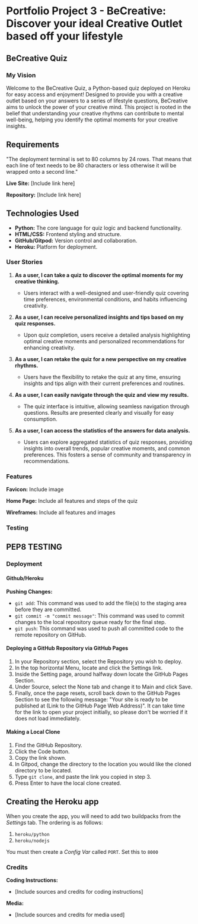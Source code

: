 
# Portfolio Project 3 - BeCreative: Discover your ideal Creative Outlet based off your lifestyle 

## BeCreative Quiz

### My Vision
Welcome to the BeCreative Quiz, a Python-based quiz deployed on Heroku for easy access and enjoyment! Designed to provide you with a creative outlet based on your answers to a series of lifestyle questions, BeCreative aims to unlock the power of your creative mind. This project is rooted in the belief that understanding your creative rhythms can contribute to mental well-being, helping you identify the optimal moments for your creative insights.

## Requirements 
"The deployment terminal is set to 80 columns by 24 rows. That means that each line of text needs to be 80 characters or less otherwise it will be wrapped onto a second line."

**Live Site:**
[Include link here]

**Repository:**
[Include link here]

## Technologies Used
- **Python:** The core language for quiz logic and backend functionality.
- **HTML/CSS:** Frontend styling and structure.
- **GitHub/Gitpod:** Version control and collaboration.
- **Heroku:** Platform for deployment.

### User Stories

1. **As a user, I can take a quiz to discover the optimal moments for my creative thinking.**
   - Users interact with a well-designed and user-friendly quiz covering time preferences, environmental conditions, and habits influencing creativity.

2. **As a user, I can receive personalized insights and tips based on my quiz responses.**
   - Upon quiz completion, users receive a detailed analysis highlighting optimal creative moments and personalized recommendations for enhancing creativity.

3. **As a user, I can retake the quiz for a new perspective on my creative rhythms.**
   - Users have the flexibility to retake the quiz at any time, ensuring insights and tips align with their current preferences and routines.

4. **As a user, I can easily navigate through the quiz and view my results.**
   - The quiz interface is intuitive, allowing seamless navigation through questions. Results are presented clearly and visually for easy consumption.

5. **As a user, I can access the statistics of the answers for data analysis.**
   - Users can explore aggregated statistics of quiz responses, providing insights into overall trends, popular creative moments, and common preferences. This fosters a sense of community and transparency in recommendations.

### Features

**Favicon:**
Include image

**Home Page:**
Include all features and steps of the quiz

**Wireframes:**
Include all features and images

### Testing
## PEP8 TESTING
### Deployment

#### Github/Heroku

**Pushing Changes:**
- `git add`: This command was used to add the file(s) to the staging area before they are committed.
- `git commit -m "commit message"`: This command was used to commit changes to the local repository queue ready for the final step.
- `git push`: This command was used to push all committed code to the remote repository on GitHub.

#### Deploying a GitHub Repository via GitHub Pages

1. In your Repository section, select the Repository you wish to deploy.
2. In the top horizontal Menu, locate and click the Settings link.
3. Inside the Setting page, around halfway down locate the GitHub Pages Section.
4. Under Source, select the None tab and change it to Main and click Save.
5. Finally, once the page resets, scroll back down to the GitHub Pages Section to see the following message: "Your site is ready to be published at (Link to the GitHub Page Web Address)". It can take time for the link to open your project initially, so please don't be worried if it does not load immediately.

#### Making a Local Clone

1. Find the GitHub Repository.
2. Click the Code button.
3. Copy the link shown.
4. In Gitpod, change the directory to the location you would like the cloned directory to be located.
5. Type `git clone`, and paste the link you copied in step 3.
6. Press Enter to have the local clone created.


## Creating the Heroku app

When you create the app, you will need to add two buildpacks from the _Settings_ tab. The ordering is as follows:

1. `heroku/python`
2. `heroku/nodejs`

You must then create a _Config Var_ called `PORT`. Set this to `8000`


### Credits

**Coding Instructions:**
- [Include sources and credits for coding instructions]

**Media:**
- [Include sources and credits for media used]
